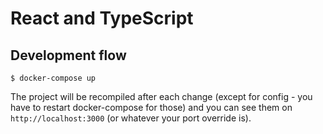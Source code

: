 # React and TypeScript

## Development flow

```
$ docker-compose up
```

The project will be recompiled after each change (except for config - you have to restart docker-compose for those) and you can see them on `http://localhost:3000` (or whatever your port override is).
